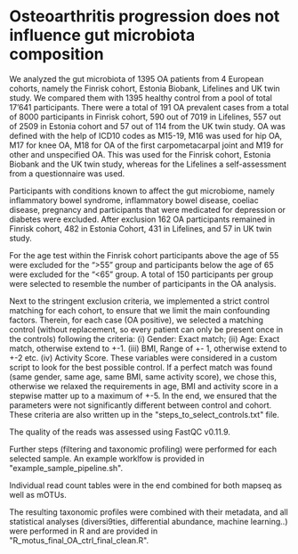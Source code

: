 # Osteoarthritis progression does not influence gut microbiota composition


We analyzed the gut microbiota of 1395 OA patients from 4 European cohorts, namely the Finrisk cohort, Estonia Biobank, Lifelines and UK twin study. We compared them with 1395 healthy control from a pool of total 17’641 participants. There were a total of 191 OA prevalent cases from a total of 8000 participants in Finrisk cohort, 590 out of 7019 in Lifelines, 557 out of 2509 in Estonia cohort and 57 out of 114 from the UK twin study. 
OA was defined with the help of ICD10 codes as M15-19, M16 was used for hip OA, M17 for knee OA, M18 for OA of the first carpometacarpal joint and M19 for other and unspecified OA. This was used for the Finrisk cohort, Estonia Biobank and the UK twin study, whereas for the Lifelines a self-assessment from a questionnaire was used. 

Participants with conditions known to affect the gut microbiome, namely inflammatory bowel syndrome, inflammatory bowel disease, coeliac disease, pregnancy and participants that were medicated for depression or diabetes were excluded. After exclusion 162 OA participants remained in Finrisk cohort, 482 in Estonia Cohort, 431 in Lifelines, and 57 in UK twin study. 

For the age test within the Finrisk cohort participants above the age of 55 were excluded for the “>55” group and participants below the age of 65 were excluded for the “<65” group. A total of 150 participants per group were selected to resemble the number of participants in the OA analysis.  

Next to the stringent exclusion criteria, we implemented a strict control matching for each cohort, to ensure that we limit the main confounding factors. Therein, for each case (OA positive), we selected a matching control (without replacement, so every patient can only be present once in the controls) following the criteria: (i) Gender: Exact match;  (ii) Age: Exact match, otherwise extend to +-1. (iii) BMI, Range of +- 1, otherwise extend to +-2 etc. (iv)  Activity Score. 
These variables were considered in a custom script to look for the best possible control. If a perfect match was found (same gender, same age, same BMI, same activity score), we chose this, otherwise we relaxed the requirements in age, BMI and activity score in a stepwise matter up to a maximum of +-5. In the end, we ensured that the parameters were not significantly different between control and cohort. These criteria are also written up in the "steps_to_select_controls.txt" file.


The quality of the reads was assessed using FastQC v0.11.9. 

Further steps (filtering and taxonomic profiling) were performed for each selected sample. An example worklfow is provided in "example_sample_pipeline.sh". 

Individual read count tables were in the end combined for both mapseq as well as mOTUs.

The resulting taxonomic profiles were combined with their metadata, and all statistical analyses (diversi9ties, differential abundance, machine learning..) were performed in R and are provided in "R_motus_final_OA_ctrl_final_clean.R".
